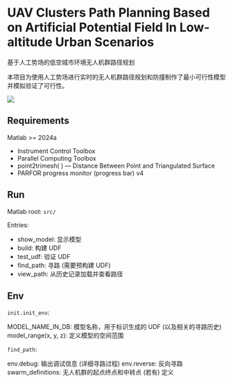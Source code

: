 # UAV Clusters Path Planning Based on Artificial Potential Field In Low-altitude Urban Scenarios

基于人工势场的低空城市环境无人机群路径规划

本项目为使用人工势场进行实时的无人机群路径规划和防撞制作了最小可行性模型并模拟验证了可行性。

![](https://github.com/user-attachments/assets/6f001d16-3f13-4ad4-8f88-a8780c2f5fd4)

## Requirements

Matlab >= 2024a

- Instrument Control Toolbox
- Parallel Computing Toolbox
- point2trimesh( ) — Distance Between Point and Triangulated Surface
- PARFOR progress monitor (progress bar) v4

## Run

Matlab root: `src/`

Entries:

- show_model: 显示模型
- build: 构建 UDF
- test_udf: 验证 UDF
- find_path: 寻路 (需要预构建 UDF)
- view_path: 从历史记录加载并查看路径

## Env

`init.init_env`:

MODEL_NAME_IN_DB: 模型名称，用于标识生成的 UDF (以及相关的寻路历史)
model_range(x, y, z): 定义模型的空间范围

`find_path`:

env.debug: 输出调试信息 (详细寻路过程)
env.reverse: 反向寻路
swarm_definitions: 无人机群的起点终点和中转点 (若有) 定义
